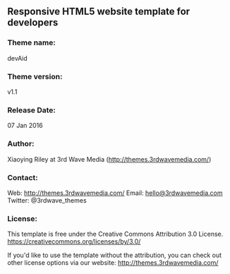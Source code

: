 ## Responsive HTML5 website template for developers

### Theme name:
devAid

### Theme version:
v1.1

### Release Date:
07 Jan 2016

### Author: 
Xiaoying Riley at 3rd Wave Media (http://themes.3rdwavemedia.com/)

### Contact:
Web: http://themes.3rdwavemedia.com/
Email: hello@3rdwavemedia.com
Twitter: @3rdwave_themes

### License: 
This template is free under the Creative Commons Attribution 3.0 License.
https://creativecommons.org/licenses/by/3.0/

If you'd like to use the template without the attribution, you can check out other license options via our website: http://themes.3rdwavemedia.com/
